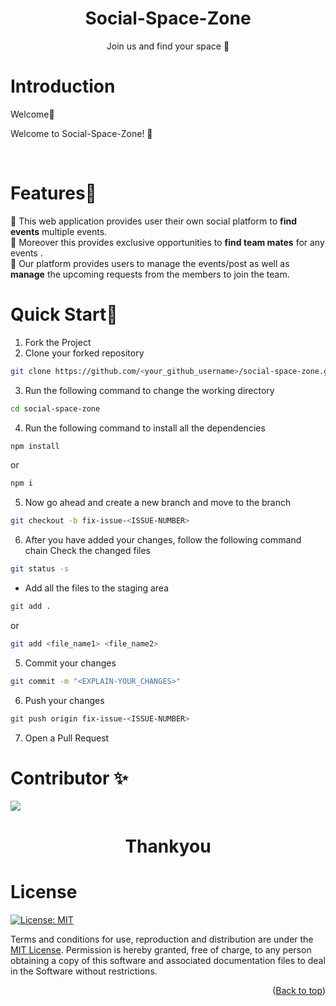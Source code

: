  <div align="center">
<h1>Social-Space-Zone</h1>
<p>Join us and find your space 🚀</p>
</div>

# Introduction <a name="introduction"></a>

Welcome👋

<p> 
Welcome to Social-Space-Zone! 🌟 
</p>

<br/>

# Features🌟 <a name="features"></a>

🎉  This web application provides user their own social platform to **find events** multiple events.<br/>
🎉  Moreover this provides exclusive opportunities to **find team mates** for any events .<br/>
🎉  Our platform provides users to manage the events/post as well as **manage** the upcoming requests from the members to join the team.<br/>



# Quick Start🚀 <a name="quickstart"></a>

1. Fork the Project
2. Clone your forked repository

```sh
git clone https://github.com/<your_github_username>/social-space-zone.git
```
3. Run the following command to change the working directory

```sh
cd social-space-zone
```

4. Run the following command to install all the dependencies

```sh
npm install
```

or

```sh
npm i
```
5. Now go ahead and create a new branch and move to the branch

```sh
git checkout -b fix-issue-<ISSUE-NUMBER>
```

6. After you have added your changes, follow the following command chain
   Check the changed files

```sh
git status -s
```

- Add all the files to the staging area

```sh
git add .
```

or

```sh
git add <file_name1> <file_name2>
```

5. Commit your changes

```sh
git commit -m "<EXPLAIN-YOUR_CHANGES>"
```

6. Push your changes

```sh
git push origin fix-issue-<ISSUE-NUMBER>
```

7. Open a Pull Request


# Contributor ✨

<a href="https://github.com/krishna-nayak/social-space-zone/graphs/contributors">
 <img src="https://contrib.rocks/image?repo=krishna-nayak/social-space-zone" />
</a>



 <div align="center">
<h1>Thankyou</h1>
</div>


# License
[![License: MIT](https://img.shields.io/badge/License-MIT-yellow.svg)](https://opensource.org/licenses/MIT)

Terms and conditions for use, reproduction and distribution are under the [MIT License](https://opensource.org/license/mit/). Permission is hereby granted, free of charge, to any person obtaining a copy of this software and associated documentation files to deal in the Software without restrictions.


<p align="right">(<a href="#top">Back to top</a>)</p>
